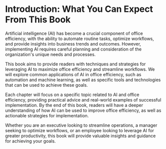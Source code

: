 Introduction: What You Can Expect From This Book
================================================

Artificial intelligence (AI) has become a crucial component of office efficiency, with the ability to automate routine tasks, optimize workflows, and provide insights into business trends and outcomes. However, implementing AI requires careful planning and consideration of the organization's unique needs and processes.

This book aims to provide readers with techniques and strategies for leveraging AI to maximize office efficiency and streamline workflows. We will explore common applications of AI in office efficiency, such as automation and machine learning, as well as specific tools and technologies that can be used to achieve these goals.

Each chapter will focus on a specific topic related to AI and office efficiency, providing practical advice and real-world examples of successful implementation. By the end of this book, readers will have a deeper understanding of how AI can be used to improve office efficiency, as well as actionable strategies for implementation.

Whether you are an executive looking to streamline operations, a manager seeking to optimize workflows, or an employee looking to leverage AI for greater productivity, this book will provide valuable insights and guidance for achieving your goals.
